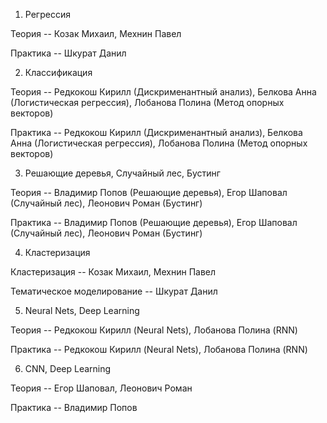 1. Регрессия

Теория -- Козак Михаил, Мехнин Павел

Практика -- Шкурат Данил

2. Классификация

Теория -- Редкокош Кирилл (Дискрименантный анализ), Белкова Анна (Логистическая регрессия), Лобанова Полина (Метод опорных векторов)

Практика -- Редкокош Кирилл (Дискрименантный анализ), Белкова Анна (Логистическая регрессия), Лобанова Полина (Метод опорных векторов)

3. Решающие деревья, Случайный лес, Бустинг

Теория -- Владимир Попов (Решающие деревья), Егор Шаповал (Случайный лес), Леонович Роман (Бустинг)

Практика -- Владимир Попов (Решающие деревья), Егор Шаповал (Случайный лес), Леонович Роман (Бустинг)

4. Кластеризация

Кластеризация -- Козак Михаил, Мехнин Павел 

Тематическое моделирование -- Шкурат Данил

5. Neural Nets, Deep Learning

Теория -- Редкокош Кирилл (Neural Nets), Лобанова Полина (RNN)

Практика -- Редкокош Кирилл (Neural Nets), Лобанова Полина (RNN)

6. CNN, Deep Learning

Теория -- Егор Шаповал, Леонович Роман

Практика -- Владимир Попов
